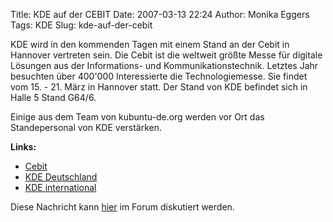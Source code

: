 Title: KDE auf der CEBIT
Date: 2007-03-13 22:24
Author: Monika Eggers
Tags: KDE
Slug: kde-auf-der-cebit

KDE wird in den kommenden Tagen mit einem Stand an der Cebit in Hannover
vertreten sein. Die Cebit ist die weltweit größte Messe für digitale
Lösungen aus der Informations- und Kommunikationstechnik. Letztes Jahr
besuchten über 400'000 Interessierte die Technologiemesse. Sie findet
vom 15. - 21. März in Hannover statt. Der Stand von KDE befindet sich in
Halle 5 Stand G64/6.  

Einige aus dem Team von kubuntu-de.org werden vor Ort das Standepersonal
von KDE verstärken.


**Links:**


-   [Cebit](http://www.cebit.de/homepage_d)
-   [KDE Deutschland](http://www.kde.de/index.php)
-   [KDE international](http://www.kde.org/)
    
    


Diese Nachricht kann
[hier](http://forum.kubuntu-de.org/index.php?topic=7944.0) im Forum
diskutiert werden.


<!--break--><!--break-->
